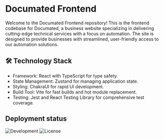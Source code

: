 # Documated Frontend

Welcome to the Documated Frontend repository! This is the frontend codebase for Documated, a business website specializing in delivering cutting-edge technical services with a focus on automation. The site is designed to provide businesses with streamlined, user-friendly access to our automation solutions.

## 🛠️ Technology Stack

- Framework: React with TypeScript for type safety.
- State Management: Zustand for managing application state.
- Styling: ChakraUI for rapid UI development.
- Build Tool: Vite for fast builds and hot module replacement.
- Testing: Jest and React Testing Library for comprehensive test coverage.

## Deployment status

![Development](https://github.com/mauricetjmurphy/mce-frontend/actions/workflows/ci-dev.yml/badge.svg) ![License](https://img.shields.io/badge/license-MIT-blue)
